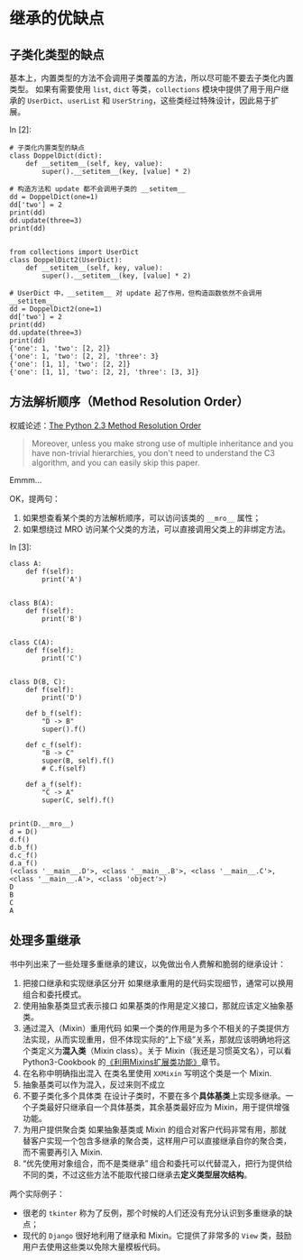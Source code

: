 # 继承的优缺点

## 子类化类型的缺点

基本上，内置类型的方法不会调用子类覆盖的方法，所以尽可能不要去子类化内置类型。
如果有需要使用 `list`, `dict` 等类，`collections` 模块中提供了用于用户继承的 `UserDict`、`userList` 和 `UserString`，这些类经过特殊设计，因此易于扩展。

In [2]:

```
# 子类化内置类型的缺点
class DoppelDict(dict):
    def __setitem__(self, key, value):
        super().__setitem__(key, [value] * 2)

# 构造方法和 update 都不会调用子类的 __setitem__
dd = DoppelDict(one=1)
dd['two'] = 2
print(dd)
dd.update(three=3)
print(dd)


from collections import UserDict
class DoppelDict2(UserDict):
    def __setitem__(self, key, value):
        super().__setitem__(key, [value] * 2)

# UserDict 中，__setitem__ 对 update 起了作用，但构造函数依然不会调用 __setitem__
dd = DoppelDict2(one=1)
dd['two'] = 2
print(dd)
dd.update(three=3)
print(dd)
{'one': 1, 'two': [2, 2]}
{'one': 1, 'two': [2, 2], 'three': 3}
{'one': [1, 1], 'two': [2, 2]}
{'one': [1, 1], 'two': [2, 2], 'three': [3, 3]}
```

## 方法解析顺序（Method Resolution Order）

权威论述：[The Python 2.3 Method Resolution Order](https://www.python.org/download/releases/2.3/mro/)

> Moreover, unless you make strong use of multiple inheritance and you have non-trivial hierarchies, you don't need to understand the C3 algorithm, and you can easily skip this paper.

Emmm…

OK，提两句：

1. 如果想查看某个类的方法解析顺序，可以访问该类的 `__mro__` 属性；
2. 如果想绕过 MRO 访问某个父类的方法，可以直接调用父类上的非绑定方法。

In [3]:

```
class A:
    def f(self):
        print('A')


class B(A):
    def f(self):
        print('B')


class C(A):
    def f(self):
        print('C')


class D(B, C):
    def f(self):
        print('D')

    def b_f(self):
        "D -> B"
        super().f()

    def c_f(self):
        "B -> C"
        super(B, self).f()
        # C.f(self)
    
    def a_f(self):
        "C -> A"
        super(C, self).f()


print(D.__mro__)
d = D()
d.f()
d.b_f()
d.c_f()
d.a_f()
(<class '__main__.D'>, <class '__main__.B'>, <class '__main__.C'>, <class '__main__.A'>, <class 'object'>)
D
B
C
A
```

## 处理多重继承

书中列出来了一些处理多重继承的建议，以免做出令人费解和脆弱的继承设计：

1. 把接口继承和实现继承区分开
   如果继承重用的是代码实现细节，通常可以换用组合和委托模式。
2. 使用抽象基类显式表示接口
   如果基类的作用是定义接口，那就应该定义抽象基类。
3. 通过混入（Mixin）重用代码
   如果一个类的作用是为多个不相关的子类提供方法实现，从而实现重用，但不体现实际的“上下级”关系，那就应该明确地将这个类定义为**混入类**（Mixin class）。关于 Mixin（我还是习惯英文名），可以看 Python3-Cookbook 的[《利用Mixins扩展类功能》](https://python3-cookbook.readthedocs.io/zh_CN/latest/c08/p18_extending_classes_with_mixins.html)章节。
4. 在名称中明确指出混入
   在类名里使用 `XXMixin` 写明这个类是一个 Mixin.
5. 抽象基类可以作为混入，反过来则不成立
6. 不要子类化多个具体类
   在设计子类时，不要在多个**具体基类**上实现多继承。一个子类最好只继承自一个具体基类，其余基类最好应为 Mixin，用于提供增强功能。
7. 为用户提供聚合类
   如果抽象基类或 Mixin 的组合对客户代码非常有用，那就替客户实现一个包含多继承的聚合类，这样用户可以直接继承自你的聚合类，而不需要再引入 Mixin.
8. “优先使用对象组合，而不是类继承”
   组合和委托可以代替混入，把行为提供给不同的类，不过这些方法不能取代接口继承去**定义类型层次结构**。

两个实际例子：

- 很老的 `tkinter` 称为了反例，那个时候的人们还没有充分认识到多重继承的缺点；
- 现代的 `Django` 很好地利用了继承和 Mixin。它提供了非常多的 `View` 类，鼓励用户去使用这些类以免除大量模板代码。